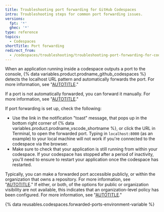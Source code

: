 ```yaml
---
title: Troubleshooting port forwarding for GitHub Codespaces
intro: Troubleshooting steps for common port forwarding issues.
versions:
  fpt: '*'
  ghec: '*'
type: reference
topics:
  - Codespaces
shortTitle: Port forwarding
redirect_from:
  - /codespaces/troubleshooting/troubleshooting-port-forwarding-for-codespaces
---
```


When an application running inside a codespace outputs a port to the console, {% data variables.product.prodname_github_codespaces %}  detects the localhost URL pattern and automatically forwards the port. For more information, see "[AUTOTITLE](/codespaces/developing-in-a-codespace/forwarding-ports-in-your-codespace)."

If a port is not automatically forwarded, you can forward it manually. For more information, see "[AUTOTITLE](/codespaces/developing-in-a-codespace/forwarding-ports-in-your-codespace#forwarding-a-port)."

If port forwarding is set up, check the following:

- Use the link in the notification "toast" message, that pops up in the bottom right corner of {% data variables.product.prodname_vscode_shortname %}, or click the URL in Terminal, to open the forwarded port. Typing in `localhost:8000` (as an example) to your local machine will not work if you're connected to the codespace via the browser.
- Make sure to check that your application is still running from within your codespace. If your codespace has stopped after a period of inactivity, you'll need to ensure to restart your application once the codespace has restarted.

Typically, you can make a forwarded port accessible publicly, or within the organization that owns a repository. For more information, see "[AUTOTITLE](/codespaces/developing-in-a-codespace/forwarding-ports-in-your-codespace)." If either, or both, of the options for public or organization visibility are not available, this indicates that an organization-level policy has been configured. For more information, see "[AUTOTITLE](/codespaces/managing-codespaces-for-your-organization/restricting-the-visibility-of-forwarded-ports)."

{% data reusables.codespaces.forwarded-ports-environment-variable %}
